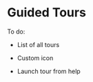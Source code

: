 # Guided Tours
[#zwa1634672075014]: #zwa1634672075014

To do:

-   List of all tours

-   Custom icon

-   Launch tour from help


